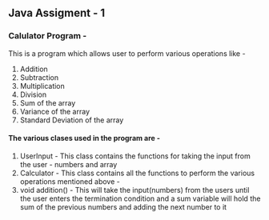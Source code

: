## Java Assigment - 1

### Calulator Program - 

This is a program which allows user to perform various operations like -
1. Addition 
2. Subtraction
3. Multiplication
4. Division
5. Sum of the array
6. Variance of the array
7. Standard Deviation of the array

#### The various clases used in the program are - 

1. UserInput - This class contains the functions for taking the input from the user - numbers and array
2. Calculator - This class contains all the functions to perform the various operations mentioned above - 
   <ol>
  
  <li> void addition() - This will take the input(numbers) from the users until the user enters the termination condition and a sum variable will hold the sum of the previous numbers and adding the next number to it


</ol>
